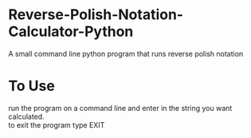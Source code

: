 # Reverse-Polish-Notation-Calculator-Python
A small command line python program that runs reverse polish notation

# To Use
run the program on a command line and enter in the string you want calculated.               
to exit the program type EXIT
